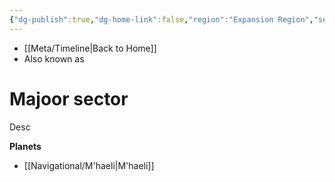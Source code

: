 ```yaml
---
{"dg-publish":true,"dg-home-link":false,"region":"Expansion Region","sector":null,"system":null,"grid":"N-15","aliases":[],"tags":["map","sector","expansion","unfinished"],"permalink":"/navigational/majoor-sector/","dgHomeLink":false,"dgPassFrontmatter":true}
---
```


- [[Meta/Timeline\|Back to Home]]
- Also known as 

# Majoor sector
Desc

**Planets**
- [[Navigational/M'haeli\|M'haeli]]

